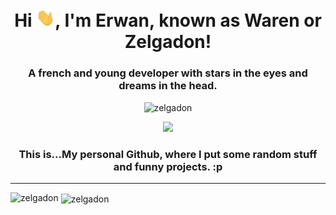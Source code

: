 <h1 align="center">Hi <img src="https://github.com/Zelgadon/Zelgadon/blob/main/assets/gifs/Hi.gif" width=30px>, I'm Erwan, known as Waren or Zelgadon!</h1>
<h3 align="center">A french and young developer with stars in the eyes and dreams in the head.</h3>

<p align="center"> <img src="https://komarev.com/ghpvc/?username=zelgadon&label=Profile%20views&color=0e75b6&style=flat" alt="zelgadon" /> </p>
<p align="center"><img src='https://user-images.githubusercontent.com/5713670/87202985-820dcb80-c2b6-11ea-9f56-7ec461c497c3.gif' width='200'></p>
<h3 align="center"><b>This is...</b>My personal Github, where I put some random stuff and funny projects. :p</h3>

---

<p><img align="left" src="https://github-readme-stats.vercel.app/api/top-langs?username=zelgadon&show_icons=true&locale=en&layout=compact" alt="zelgadon" /></p>

<p>&nbsp;<img align="center" src="https://github-readme-stats.vercel.app/api?username=zelgadon&show_icons=true&locale=en" alt="zelgadon" /></p
